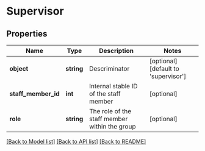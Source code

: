 # Supervisor

## Properties
Name | Type | Description | Notes
------------ | ------------- | ------------- | -------------
**object** | **string** | Descriminator | [optional] [default to 'supervisor']
**staff_member_id** | **int** | Internal stable ID of the staff member | [optional] 
**role** | **string** | The role of the staff member within the group | [optional] 

[[Back to Model list]](../README.md#documentation-for-models) [[Back to API list]](../README.md#documentation-for-api-endpoints) [[Back to README]](../README.md)


